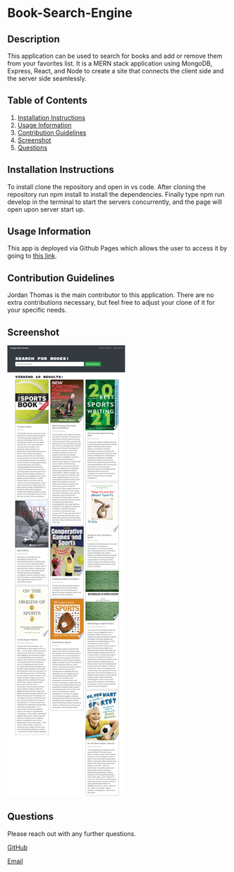 # Book-Search-Engine

 ## Description
  This application can be used to search for books and add or remove them from your favorites list. It is a MERN stack application using MongoDB, Express, React, and Node to create a site that connects the client side and the server side seamlessly.
  
  ## Table of Contents
  1. [Installation Instructions](#installation-instructions)
  2. [Usage Information](#usage-information)
  3. [Contribution Guidelines](#contribution-guidelines)
  4. [Screenshot](#screenshot)
  5. [Questions](#questions)
  
  ## Installation Instructions
  To install clone the repository and open in vs code. After cloning the repository run npm install to install the dependencies. Finally type npm run develop in the terminal to start the servers concurrently, and the page will open upon server start up.

  ## Usage Information
  This app is deployed via Github Pages which allows the user to access it by going to [this link](https://jt-book-search-engine.herokuapp.com/).

  ## Contribution Guidelines
  Jordan Thomas is the main contributor to this application. There are no extra contributions necessary, but feel free to adjust your clone of it for your specific needs. 

  ## Screenshot
  ![screenshot](./client/src/assets/screenshot.png)

  ## Questions
  Please reach out with any further questions.

  [GitHub](https://github.com/Jordanio49)

  [Email](mailto:Jthomas135@hotmail.com)